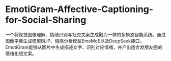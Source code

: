 # EmotiGram-Affective-Captioning-for-Social-Sharing
一个将视觉图像理解、情绪识别与社交文案生成融为一体的多模态智能系统。通过图像字幕生成模型BLIP、情感分析模型EmoMoE以及DeepSeek接口，EmotiGram能够从图片中生成描述文字、识别对应情绪，并产出适合发朋友圈的情绪化短文案。
